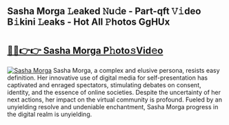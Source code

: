 ## Sasha Morga 𝙻eaked 𝙽u𝚍e - Part-qft 𝚅𝚒deo B𝚒kini 𝙻eaks - Hot All 𝙿hotos GgHUx

# <h2><a href="http://ld1g5v.urlbe.top/?page=Sasha+Morga">🔗🔗👉👉 Sasha Morga P𝚑oto𝚜Vid𝚎o</a></h2>

[![Sasha Morga](https://i.imgur.com/eBuTRDB.gif)](http://ld1g5v.urlbe.top/?page=Sasha+Morga)
Sasha Morga, a complex and elusive persona, resists easy definition. Her innovative use of digital media for self-presentation has captivated and enraged spectators, stimulating debates on consent, identity, and the essence of online societies. Despite the uncertainty of her next actions, her impact on the virtual community is profound. Fueled by an unyielding resolve and undeniable enchantment, Sasha Morga progress in the digital realm is unyielding.
